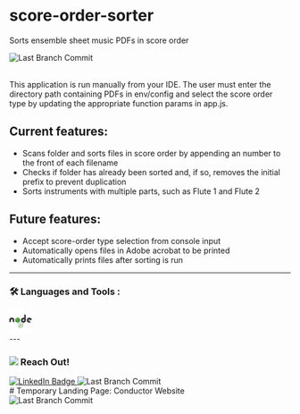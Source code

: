 # score-order-sorter
Sorts ensemble sheet music PDFs in score order

<div id="badges">
  <img src="https://img.shields.io/github/last-commit/zachnicejob/score-order-sorter?style=for-the-badge" alt="Last Branch Commit"/>
</div>&nbsp;

This application is run manually from your IDE. The user must enter the directory path containing PDFs in env/config and select the score order type by updating the appropriate function params in app.js.

## Current features:
- Scans folder and sorts files in score order by appending an number to the front of each filename
- Checks if folder has already been sorted and, if so, removes the initial prefix to prevent duplication
- Sorts instruments with multiple parts, such as Flute 1 and Flute 2

## Future features:
 - Accept score-order type selection from console input
 - Automatically opens files in Adobe acrobat to be printed
 - Automatically prints files after sorting is run

---

### :hammer_and_wrench: Languages and Tools :

<div>
  <img src="https://github.com/devicons/devicon/blob/master/icons/nodejs/nodejs-original-wordmark.svg" title="NodeJS" alt="NodeJS" width="40" height="40"/>&nbsp;
</div>
---

<h3> 
    <img src="https://media.giphy.com/media/hvRJCLFzcasrR4ia7z/giphy.gif" width="30"/>
    Reach Out! 
</h3>

<div id="badges">
  <a href="https://www.linkedin.com/in/zachary-nicely/">
    <img src="https://img.shields.io/badge/LinkedIn-blue?style=for-the-badge&logo=linkedin&logoColor=white" alt="LinkedIn Badge"/>
  </a>
  <img src="https://img.shields.io/github/last-commit/zachnicejob/conductor-website/temp-landing-page?style=for-the-badge" alt="Last Branch Commit"/>
</div>
# Temporary Landing Page: Conductor Website

<div id="badges">
  <img src="https://img.shields.io/github/last-commit/zachnicejob/conductor-website/temp-landing-page?style=for-the-badge" alt="Last Branch Commit"/>
</div>&nbsp;
